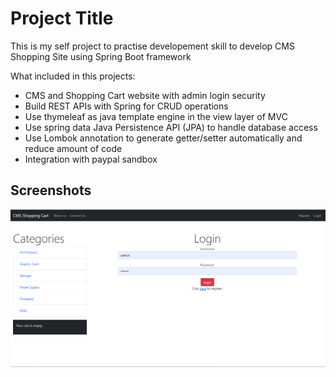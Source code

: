 # Project Title
This is my self project to practise developement skill to 
develop CMS Shopping Site using Spring Boot framework

What included in this projects:
- CMS and Shopping Cart website with admin login security 
- Build REST APIs with Spring for CRUD operations
- Use thymeleaf as java template engine in the view layer of MVC
- Use spring data Java Persistence API (JPA) to handle database access 
- Use Lombok annotation to generate getter/setter automatically and reduce amount of code
- Integration with paypal sandbox 


## Screenshots

![App Screenshot](https://github.com/azwanazlan/cms-shopping-site/blob/main/screenshots/Screenshot%202022-09-18%20093328.png)

